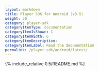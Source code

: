 ```yaml
---
layout: markdown
title: Player SDK for Android (v0.5)
weight: 30
category: player-sdk
categoryItemType: documentation
categoryItemIsShown: 1
categoryItemWidth: 6
categoryItemDescription:
categoryItemLabel: Read the documentation
permalink: /player-sdk/android/latest/
---
```

{% include_relative 0.5/README.md  %}

